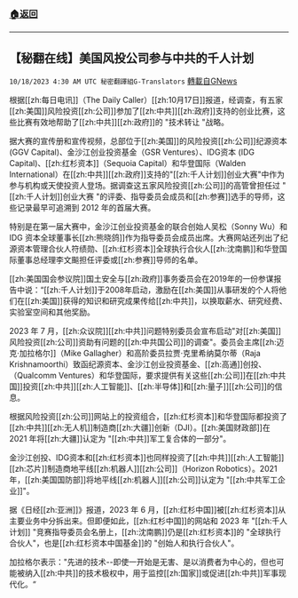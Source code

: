 ###  [:house:返回](README.md)
---


## 【秘翻在线】美国风投公司参与中共的千人计划
`10/18/2023 4:30 AM UTC 秘密翻譯組G-Translators` [轉載自GNews](https://gnews.org/articles/1848031)

根据[[zh:每日电讯]]（The Daily Caller）[[zh:10月17日]]报道，经调查，有五家[[zh:美国]]风险投资[[zh:公司]]参加了[[zh:中共]][[zh:政府]]支持的创业比赛，这些比赛有效地帮助了[[zh:中共]][[zh:政府]]的 "技术转让 "战略。

据大赛的宣传册和宣传视频，总部位于[[zh:美国]]的风险投资[[zh:公司]]纪源资本 (GGV Capital)、金沙江创业投资基金（GSR Ventures）、IDG资本 (IDG Capital)、[[zh:红杉资本]]（Sequoia Capital）和华登国际（Walden International）在[[zh:中共]][[zh:政府]]支持的"[[zh:千人计划]]创业大赛"中作为参与机构或天使投资人登场。据调查这五家风险投资[[zh:公司]]的高管曾担任过 "[[zh:千人计划]]创业大赛 "的评委、指导委员会成员和[[zh:参赛]]选手的导师，这些记录最早可追溯到 2012 年的首届大赛。

特别是在第一届大赛中，金沙江创业投资基金的联合创始人吴松（Sonny Wu）和 IDG 资本全球董事长[[zh:熊晓鸽]]作为指导委员会成员出席。大赛网站还列出了纪源资本管理合伙人符绩勋、[[zh:红杉资本]]全球执行合伙人[[zh:沈南鹏]]和华登国际董事总经理李文飈担任评委或[[zh:参赛]]导师的名单。

[[zh:美国国会参议院]]国土安全与[[zh:政府]]事务委员会在2019年的一份参谋报告中说：“[[zh:千人计划]]于2008年启动，激励在[[zh:美国]]从事研发的个人将他们在[[zh:美国]]获得的知识和研究成果传给[[zh:中共]]，以换取薪水、研究经费、实验室空间和其他奖励。

2023 年 7 月，[[zh:众议院]][[zh:中共]]问题特别委员会宣布启动"对[[zh:美国]]风险投资[[zh:公司]]资助有问题的[[zh:中共国公司]]的调查"。委员会主席[[zh:迈克·加拉格尔]]（Mike Gallagher）和高阶委员拉贾·克里希纳莫尔蒂（Raja Krishnamoorthi）致函纪源资本、金沙江创业投资基金、[[zh:高通]]创投、（Qualcomm Ventures）和华登国际，要求提供有关这些[[zh:公司]]在[[zh:中共国]]投资[[zh:中共]][[zh:人工智能]]、[[zh:半导体]]和[[zh:量子]][[zh:公司]]的信息。

根据风险投资[[zh:公司]]网站上的投资组合，[[zh:红杉资本]]和华登国际都投资了[[zh:中共]][[zh:无人机]]制造商[[zh:大疆]]创新（DJI）。[[zh:美国财政部]]在 2021 年将[[zh:大疆]]认定为 "[[zh:中共]]军工复合体的一部分"。

金沙江创投、IDG资本和[[zh:红杉资本]]也同样投资了[[zh:中共]][[zh:人工智能]][[zh:芯片]]制造商地平线[[zh:机器人]][[zh:公司]]（Horizon Robotics）。2021 年，[[zh:美国国防部]]将地平线[[zh:机器人]][[zh:公司]]认定为 "[[zh:中共军工企业]]"。

据《日经[[zh:亚洲]]》报道，2023 年 6 月，[[zh:红杉中国]]被[[zh:红杉资本]]从主要业务中分拆出来。但即便如此，[[zh:红杉中国]]的网站和 2023 年 "[[zh:千人计划]] "竞赛指导委员会名册上，[[zh:沈南鹏]]仍是[[zh:红杉资本]]的 "全球执行合伙人"，也是[[zh:红杉资本中国基金]]的 "创始人和执行合伙人"。

加拉格尔表示："先进的技术\--即使一开始是无害、是以消费者为中心的，但也可能被纳入[[zh:中共]]的技术极权中，用于监控[[zh:国家]]或促进[[zh:中共]]军事现代化。“
